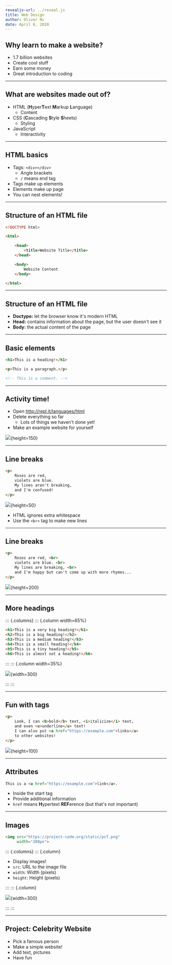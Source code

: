 ```yaml
---
revealjs-url: ../reveal.js
title: Web Design
author: Oliver Ni
date: April 6, 2020
---
```


## Why learn to make a website?

* 1.7 billion websites
* Create cool stuff
* Earn some money
* Great introduction to coding

---

## What are websites made out of?

* HTML (**H**yper**T**ext **M**arkup **L**anguage)
  * Content
* CSS (**C**ascading **S**tyle **S**heets)
  * Styling
* JavaScript
  * Interactivity

---

## HTML basics

* Tags: `<div></div>`
  * Angle brackets
  * `/` means end tag
* Tags make up elements
* Elements make up page
* You can nest elements!

---

## Structure of an HTML file

```html
<!DOCTYPE html>

<html>

    <head>
        <title>Website Title</title>
    </head>

    <body>
        Website Content
    </body>

</html>
```

---

## Structure of an HTML file

* **Doctype:** let the browser know it's modern HTML
* **Head:** contains information about the page, but the user doesn't see it
* **Body:** the actual content of the page

---

## Basic elements

```html
<h1>This is a heading!</h1>

<p>This is a paragraph.</p>

<!-- This is a comment. -->
```

---

## Activity time!

* Open http://repl.it/languages/html
* Delete everything so far
  * Lots of things we haven't done yet!
* Make an example website for yourself

![](activity_1.png){height=150}

---

## Line breaks

```html
<p>
    Roses are red,
    violets are blue.
    My lines aren't breaking,
    and I'm confused!
</p>
```

![](no_line_breaks.png){height=50}

* HTML ignores extra whitespace
* Use the `<br>` tag to make new lines

---

## Line breaks

```html
<p>
    Roses are red, <br>
    violets are blue. <br>
    My lines are breaking, <br>
    and I'm happy but can't come up with more rhymes...
</p>
```

![](with_line_breaks.png){height=200}

---

## More headings

::: {.columns}
::: {.column width=65%}

```html
<h1>This is a very big heading!</h1>
<h2>This is a big heading!</h2>
<h3>This is a medium heading!</h3>
<h4>This is a small heading!</h4>
<h5>This is a tiny heading!</h5>
<h6>This is almost not a heading!</h6>
```

:::
::: {.column width=35%}

![](heading_sizes.png){width=300}

:::
:::

---

## Fun with tags

```html
<p>
    Look, I can <b>bold</b> text, <i>italicize</i> text,
    and even <u>underline</u> text!
    I can also put <a href="https://example.com">links</a>
    to other websites!
</p>
```

![](fun_with_tags.png){height=100}

---

## Attributes

```html
This is a <a href="https://example.com">link</a>.
```

* Inside the start tag
* Provide additional information
* `href` means **H**ypertext **REF**erence (but that's not important)

---

## Images

```html
<img src="https://project-code.org/static/pcf.png"
     width="200px">
```

::: {.columns}
::: {.column}

* Display images!
* `src`: URL to the image file
* `width`: Width (pixels)
* `height`: Height (pixels)

:::
::: {.column}

![](width_height.jpg){width=300}

:::
:::

---

## Project: Celebrity Website

* Pick a famous person
* Make a simple website!
* Add text, pictures
* Have fun